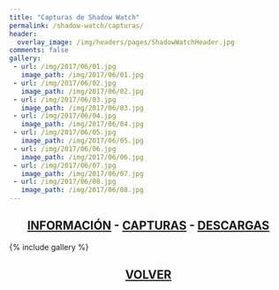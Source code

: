 ```yaml
---
title: "Capturas de Shadow Watch"
permalink: /shadow-watch/capturas/
header:
  overlay_image: /img/headers/pages/ShadowWatchHeader.jpg
comments: false
gallery:
 - url: /img/2017/06/01.jpg
   image_path: /img/2017/06/01.jpg
 - url: /img/2017/06/02.jpg
   image_path: /img/2017/06/02.jpg
 - url: /img/2017/06/03.jpg
   image_path: /img/2017/06/03.jpg
 - url: /img/2017/06/04.jpg
   image_path: /img/2017/06/04.jpg
 - url: /img/2017/06/05.jpg
   image_path: /img/2017/06/05.jpg
 - url: /img/2017/06/06.jpg
   image_path: /img/2017/06/06.jpg
 - url: /img/2017/06/07.jpg
   image_path: /img/2017/06/07.jpg
 - url: /img/2017/06/08.jpg
   image_path: /img/2017/06/08.jpg
---
```

<h2 style="text-align: center;"><strong><a href="/shadow-watch/informacion/">INFORMACIÓN</a> - <a href="/shadow-watch/capturas/">CAPTURAS</a> - <a href="/shadow-watch/descargar/">DESCARGAS</a></strong></h2>

{% include gallery %}
<h2 style="text-align: center;"><strong><a href="/shadow-watch/">VOLVER</a></strong></h2>

